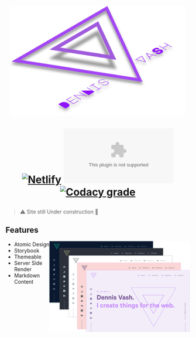 <h1 align="center">

<img src=".github/assets/3DLogo.svg" alt="3dLogo" style="width: 50vw;">

[![Netlify](https://img.shields.io/netlify/a854a375-dea6-4ea8-8cf9-6273fc75c75c?color=9013FE&style=for-the-badge)](https://app.netlify.com/sites/dennisvash/deploys) ![GitHub package.json version](https://img.shields.io/github/package-json/v/denvash/dennisvash.com?color=%23A641FE&style=for-the-badge) [![Codacy grade](https://img.shields.io/codacy/grade/c4a2d7f66e6c4955b7ef136efa8ad7ea?color=%23BF77FE&style=for-the-badge)](https://www.codacy.com/manual/denvash/dennisvash.com?utm_source=github.com&utm_medium=referral&utm_content=denvash/dennisvash.com&utm_campaign=Badge_Grade)

</h1>

> ⚠️ Site still Under construction 🚧

## Features

<img style="width: 40vw;" src=".github/assets/ThemesSS.png" alt="3dLogo" align="right">

- Atomic Design
- Storybook
- Themeable
- Server Side Render
- Markdown Content
